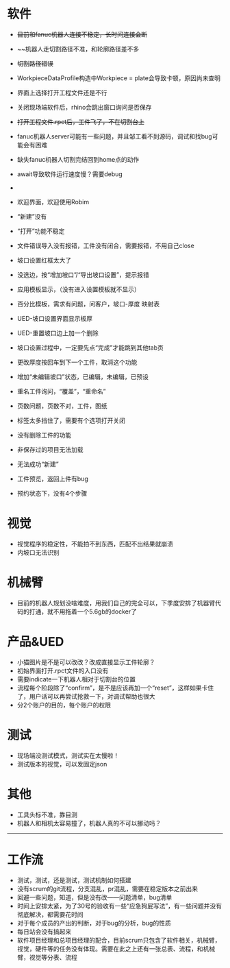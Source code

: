 # 软件
* ~~目前和fanuc机器人连接不稳定，长时间连接会断~~
* ~~机器人走切割路径不准，和轮廓路径差不多
* ~~切割路径错误~~
* WorkpieceDataProfile构造中Workpiece = plate会导致卡顿，原因尚未查明
* 界面上选择打开工程文件还是不行
* 关闭现场端软件后，rhino会跳出窗口询问是否保存
* ~~打开工程文件.rpct后，工件飞了，不在切割台上~~
* fanuc机器人server可能有一些问题，并且邹工看不到源码，调试和找bug可能会有困难
* 缺失fanuc机器人切割完结回到home点的动作
* await导致软件运行速度慢？需要debug
* 

* 欢迎界面，欢迎使用Robim
* “新建”没有
* “打开”功能不稳定
* 文件错误导入没有报错，工件没有闭合，需要报错，不用自己close
* 坡口设置红框太大了
* 没选边，按“增加坡口”/“导出坡口设置”，提示报错
* 应用模板显示，（没有进入设置模板就不显示）
* 百分比模板，需求有问题，问客户，坡口-厚度 映射表
* UED-坡口设置界面显示板厚
* UED-重置坡口边上加一个删除
* 坡口设置过程中，一定要先点“完成”才能跳到其他tab页
* 更改厚度按回车到下一个工件，取消这个功能
* 增加“未编辑坡口”状态，已编辑，未编辑，已预设
* 重名工件询问，“覆盖”，“重命名”
* 页数问题，页数不对，工件，图纸
* 标签太多挡住了，需要有个选项打开关闭
* 没有删除工件的功能

* 非保存过的项目无法加载
* 无法成功“新建”
* 工件预览，返回上件有bug
* 预约状态下，没有4个步骤

# 视觉
* 视觉程序的稳定性，不能拍不到东西，匹配不出结果就崩溃
* 内坡口无法识别

# 机械臂
* 目前的机器人规划没啥难度，用我们自己的完全可以，下季度安排了机器臂代码的打通，就不用拖着一个5.6gb的docker了

# 产品&UED
* 小猫图片是不是可以改改？改成直接显示工件轮廓？
* 初始界面打开.rpct文件的入口没有
* 需要indicate一下机器人相对于切割台的位置
* 流程每个阶段除了“confirm”，是不是应该再加一个“reset”，这样如果卡住了，用户话可以再尝试抢救一下，对调试帮助也很大
* 分2个账户的目的，每个账户的权限

# 测试
* 现场端没测试模式，测试实在太慢啦！
* 测试版本的视觉，可以发固定json

# 其他
* 工具头标不准，靠目测
* 机器人和相机太容易撞了，机器人真的不可以挪动吗？

---
# 工作流
* 测试，测试，还是测试，测试机制如何搭建
* 没有scrum的git流程，分支混乱，pr混乱，需要在稳定版本之前出来
* 回避一些问题，知道，但是没有改——问题清单，bug清单
* 时间上安排太紧，为了30号的验收有一些“应急狗屁写法”，有一些问题并没有彻底解决，都需要花时间
* 对于每个成员的产出的判断，对于bug的分析，bug的性质
* 每日站会没有搞起来
* 软件项目经理和总项目经理的配合，目前scrum只包含了软件相关，机械臂，视觉，硬件等的任务没有体现。需要在此之上还有一张总表、流程，和机械臂，视觉等分表、流程



